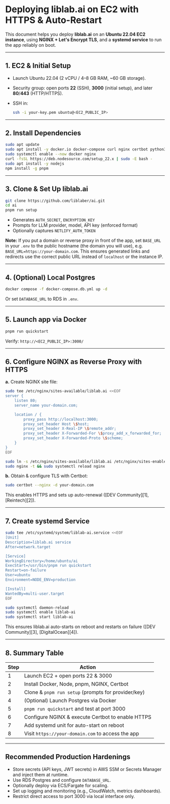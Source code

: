 # Deploying liblab.ai on EC2 with HTTPS & Auto-Restart

This document helps you deploy **liblab.ai** on an **Ubuntu 22.04 EC2 instance**, using **NGINX + Let's Encrypt TLS**, and a **systemd service** to run the app reliably on boot.

---

## 1. EC2 & Initial Setup

- Launch Ubuntu 22.04 (2 vCPU / 4–8 GB RAM, \~60 GB storage).
- Security group: open ports **22** (SSH), **3000** (initial setup), and later **80**/**443** (HTTP/HTTPS).
- SSH in:

  ```bash
  ssh -i your-key.pem ubuntu@<EC2_PUBLIC_IP>
  ```

---

## 2. Install Dependencies

```bash
sudo apt update
sudo apt install -y docker.io docker-compose curl nginx certbot python3-certbot-nginx
sudo systemctl enable --now docker nginx
curl -fsSL https://deb.nodesource.com/setup_22.x | sudo -E bash -
sudo apt install -y nodejs
npm install -g pnpm
```

---

## 3. Clone & Set Up liblab.ai

```bash
git clone https://github.com/liblaber/ai.git
cd ai
pnpm run setup
```

- Generates `AUTH_SECRET`, `ENCRYPTION_KEY`
- Prompts for LLM provider, model, API key (enforced format)
- Optionally captures `NETLIFY_AUTH_TOKEN`

**Note:** If you put a domain or reverse proxy in front of the app, set `BASE_URL` in your `.env` to the public hostname (the domain you will use), e.g. `BASE_URL=https://your-domain.com`. This ensures generated links and redirects use the correct public URL instead of `localhost` or the instance IP.

---

## 4. (Optional) Local Postgres

```bash
docker compose -f docker-compose.db.yml up -d
```

Or set `DATABASE_URL` to RDS in `.env`.

---

## 5. Launch app via Docker

```bash
pnpm run quickstart
```

Verify: `http://<EC2_PUBLIC_IP>:3000/`

---

## 6. Configure NGINX as Reverse Proxy with HTTPS

**a.** Create NGINX site file:

```bash
sudo tee /etc/nginx/sites-available/liblab.ai <<EOF
server {
    listen 80;
    server_name your-domain.com;

    location / {
        proxy_pass http://localhost:3000;
        proxy_set_header Host \$host;
        proxy_set_header X-Real-IP \$remote_addr;
        proxy_set_header X-Forwarded-For \$proxy_add_x_forwarded_for;
        proxy_set_header X-Forwarded-Proto \$scheme;
    }
}
EOF

sudo ln -s /etc/nginx/sites-available/liblab.ai /etc/nginx/sites-enabled/
sudo nginx -t && sudo systemctl reload nginx
```

**b.** Obtain & configure TLS with Certbot:

```bash
sudo certbot --nginx -d your-domain.com
```

This enables HTTPS and sets up auto-renewal ([DEV Community][1], [Reintech][2]).

---

## 7. Create systemd Service

```bash
sudo tee /etc/systemd/system/liblab-ai.service <<EOF
[Unit]
Description=liblab.ai service
After=network.target

[Service]
WorkingDirectory=/home/ubuntu/ai
ExecStart=/usr/bin/pnpm run quickstart
Restart=on-failure
User=ubuntu
Environment=NODE_ENV=production

[Install]
WantedBy=multi-user.target
EOF

sudo systemctl daemon-reload
sudo systemctl enable liblab-ai
sudo systemctl start liblab-ai
```

This ensures liblab.ai auto-starts on reboot and restarts on failure ([DEV Community][3], [DigitalOcean][4]).

---

## 8. Summary Table

| Step | Action                                              |
| ---- | --------------------------------------------------- |
| 1    | Launch EC2 + open ports 22 & 3000                   |
| 2    | Install Docker, Node, pnpm, NGINX, Certbot          |
| 3    | Clone & `pnpm run setup` (prompts for provider/key) |
| 4    | (Optional) Launch Postgres via Docker               |
| 5    | `pnpm run quickstart` and test at port 3000         |
| 6    | Configure NGINX & execute Certbot to enable HTTPS   |
| 7    | Add systemd unit for auto-start on reboot           |
| 8    | Visit `https://your-domain.com` to access the app   |

---

## Recommended Production Hardenings

- Store secrets (API keys, JWT secrets) in AWS SSM or Secrets Manager and inject them at runtime.
- Use RDS Postgres and configure `DATABASE_URL`.
- Optionally deploy via ECS/Fargate for scaling.
- Set up logging and monitoring (e.g., CloudWatch, metrics dashboards).
- Restrict direct access to port 3000 via local interface only.
